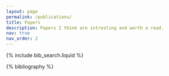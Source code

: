 ```yaml
---
layout: page
permalink: /publications/
title: Papers
description: Papers I think are intresting and worth a read.
nav: true
nav_order: 2
---
```


<!-- _pages/publications.md -->

<!-- Bibsearch Feature -->

{% include bib_search.liquid %}

<div class="publications">

{% bibliography %}

</div>
